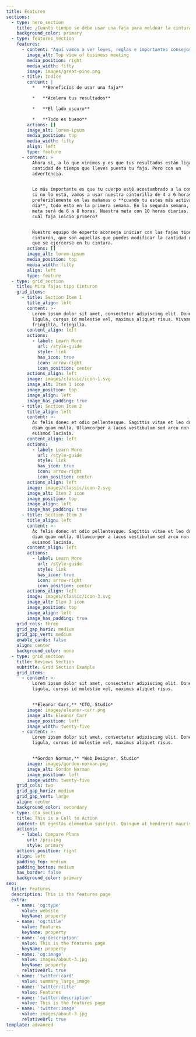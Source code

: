 ```yaml
---
title: Features
sections:
  - type: hero_section
    title: ¿Cuánto tiempo se debe usar una faja para moldear la cintura?
    background_color: primary
  - type: features_section
    features:
      - content: "Aquí vamos a ver leyes, reglas e importantes consejos para que tu faja muestre\_resultados en poco tiempo, de 1 a 3 meses, con sencillos pasos. Además te daré un par de herramientas que fortalecerán tu camino para ese cuerpo deseado.\n\n\nCuando termines esta lectura, vas a tener los tips de toda una experta, criterios para elegir tu faja indicada. Ya es solo cuestión de **tiempo para que esa cintura se vea espectacular!**\n"
        image_alt: Top view of business meeting
        media_position: right
        media_width: fifty
        image: images/great-pine.png
      - title: Indice
        content: |
          *   **Beneficios de usar una faja**

          *   **Acelera tus resultados**

          *   **El lado oscuro**

          *   **Todo es bueno**
        actions: []
        image_alt: lorem-ipsum
        media_position: top
        media_width: fifty
        align: left
        type: feature
      - content: >
          Ahora si, a lo que vinimos y es que tus resultados están ligados a la
          cantidad de tiempo que lleves puesta tu faja. Pero con un
          advertencia. 


          Lo más importante es que tu cuerpo esté acostumbrado a la compresión,
          si no lo está, vamos a usar nuestra cinturilla de 4 a 6 horas diarias,
          preferiblemente en las mañanas o **cuando tu estés más activa en el
          día**, todo esto en la primera semana. En la segunda semana, nuestra
          meta será de 6 a 8 horas. Nuestra meta con 10 horas diarias. Pero, con
          cuál faja inicio primero?


          Nuestro equipo de experto aconseja iniciar con las fajas tipo
          cinturón, que son aquellas que puedes modificar la cantidad de presión
          que se ejercerse en tu cintura.
        actions: []
        image_alt: lorem-ipsum
        media_position: top
        media_width: fifty
        align: left
        type: feature
  - type: grid_section
    title: Mira fajas tipo Cinturon
    grid_items:
      - title: Section Item 1
        title_align: left
        content: >-
          Lorem ipsum dolor sit amet, consectetur adipiscing elit. Donec nisl
          ligula, cursus id molestie vel, maximus aliquet risus. Vivamus in nibh
          fringilla, fringilla.
        content_align: left
        actions:
          - label: Learn More
            url: /style-guide
            style: link
            has_icon: true
            icon: arrow-right
            icon_position: center
        actions_align: left
        image: images/classic/icon-1.svg
        image_alt: Item 1 icon
        image_position: top
        image_align: left
        image_has_padding: true
      - title: Section Item 2
        title_align: left
        content: >-
          Ac felis donec et odio pellentesque. Sagittis vitae et leo duis ut
          diam quam nulla. Ullamcorper a lacus vestibulum sed arcu non odio
          euismod lacinia.
        content_align: left
        actions:
          - label: Learn More
            url: /style-guide
            style: link
            has_icon: true
            icon: arrow-right
            icon_position: center
        actions_align: left
        image: images/classic/icon-2.svg
        image_alt: Item 2 icon
        image_position: top
        image_align: left
        image_has_padding: true
      - title: Section Item 3
        title_align: left
        content: >-
          Ac felis donec et odio pellentesque. Sagittis vitae et leo duis ut
          diam quam nulla. Ullamcorper a lacus vestibulum sed arcu non odio
          euismod lacinia.
        content_align: left
        actions:
          - label: Learn More
            url: /style-guide
            style: link
            has_icon: true
            icon: arrow-right
            icon_position: center
        actions_align: left
        image: images/classic/icon-3.svg
        image_alt: Item 3 icon
        image_position: top
        image_align: left
        image_has_padding: true
    grid_cols: three
    grid_gap_horiz: medium
    grid_gap_vert: medium
    enable_cards: false
    align: center
    background_color: none
  - type: grid_section
    title: Reviews Section
    subtitle: Grid Section Example
    grid_items:
      - content: >-
          Lorem ipsum dolor sit amet, consectetur adipiscing elit. Donec nisl
          ligula, cursus id molestie vel, maximus aliquet risus.


          **Eleanor Carr,** *CTO, Studio*
        image: images/eleanor-carr.png
        image_alt: Eleanor Carr
        image_position: left
        image_width: twenty-five
      - content: >-
          Lorem ipsum dolor sit amet, consectetur adipiscing elit. Donec nisl
          ligula, cursus id molestie vel, maximus aliquet risus.


          **Gordon Norman,** *Web Designer, Studio*
        image: images/gordon-norman.png
        image_alt: Gordon Norman
        image_position: left
        image_width: twenty-five
    grid_cols: two
    grid_gap_horiz: medium
    grid_gap_vert: large
    align: center
    background_color: secondary
  - type: cta_section
    title: This is a Call to Action
    content: Ut egestas elementum suscipit. Quisque at hendrerit mauris.
    actions:
      - label: Compare Plans
        url: /pricing
        style: primary
    actions_position: right
    align: left
    padding_top: medium
    padding_bottom: medium
    has_border: false
    background_color: primary
seo:
  title: Features
  description: This is the features page
  extra:
    - name: 'og:type'
      value: website
      keyName: property
    - name: 'og:title'
      value: Features
      keyName: property
    - name: 'og:description'
      value: This is the features page
      keyName: property
    - name: 'og:image'
      value: images/about-3.jpg
      keyName: property
      relativeUrl: true
    - name: 'twitter:card'
      value: summary_large_image
    - name: 'twitter:title'
      value: Features
    - name: 'twitter:description'
      value: This is the features page
    - name: 'twitter:image'
      value: images/about-3.jpg
      relativeUrl: true
template: advanced
---
```

